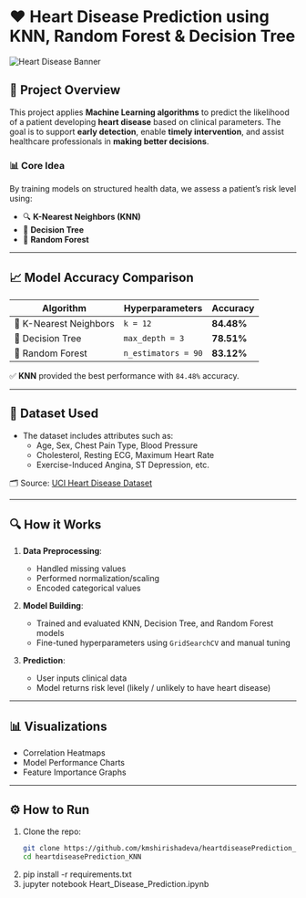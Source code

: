 # ❤️ Heart Disease Prediction using KNN, Random Forest & Decision Tree

![Heart Disease Banner](https://github.com/kmshirishadeva/heartdiseasePrediction_KNN/blob/main/assets/heart-banner.png) <!-- Optional: Add your own banner or remove this line -->

## 🧠 Project Overview

This project applies **Machine Learning algorithms** to predict the likelihood of a patient developing **heart disease** based on clinical parameters. The goal is to support **early detection**, enable **timely intervention**, and assist healthcare professionals in **making better decisions**.

### 📊 Core Idea
By training models on structured health data, we assess a patient’s risk level using:
- 🔍 **K-Nearest Neighbors (KNN)**
- 🌲 **Decision Tree**
- 🌳 **Random Forest**

---

## 📈 Model Accuracy Comparison

| Algorithm              | Hyperparameters             | Accuracy     |
|------------------------|-----------------------------|--------------|
| 🔹 K-Nearest Neighbors | `k = 12`                    | **84.48%**   |
| 🌿 Decision Tree       | `max_depth = 3`             | **78.51%**   |
| 🌳 Random Forest       | `n_estimators = 90`         | **83.12%**   |

✅ **KNN** provided the best performance with `84.48%` accuracy.

---

## 📁 Dataset Used

- The dataset includes attributes such as:
  - Age, Sex, Chest Pain Type, Blood Pressure
  - Cholesterol, Resting ECG, Maximum Heart Rate
  - Exercise-Induced Angina, ST Depression, etc.

🗂 Source: [UCI Heart Disease Dataset](https://archive.ics.uci.edu/ml/datasets/Heart+Disease)

---

## 🔍 How it Works

1. **Data Preprocessing**:
   - Handled missing values
   - Performed normalization/scaling
   - Encoded categorical values

2. **Model Building**:
   - Trained and evaluated KNN, Decision Tree, and Random Forest models
   - Fine-tuned hyperparameters using `GridSearchCV` and manual tuning

3. **Prediction**:
   - User inputs clinical data
   - Model returns risk level (likely / unlikely to have heart disease)

---

## 📊 Visualizations

- Correlation Heatmaps
- Model Performance Charts
- Feature Importance Graphs


---

## ⚙️ How to Run

1. Clone the repo:
   ```bash
   git clone https://github.com/kmshirishadeva/heartdiseasePrediction_KNN
   cd heartdiseasePrediction_KNN

2. pip install -r requirements.txt
3. jupyter notebook Heart_Disease_Prediction.ipynb

